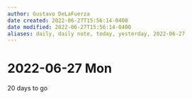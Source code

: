 ```yaml
---
author: Gustavo DeLaFuerza
date created: 2022-06-27T15:56:14-0400
date modified: 2022-06-27T15:56:14-0400
aliases: daily, daily note, today, yesterday, 2022-06-27
---
```


# 2022-06-27 Mon

20 days to go